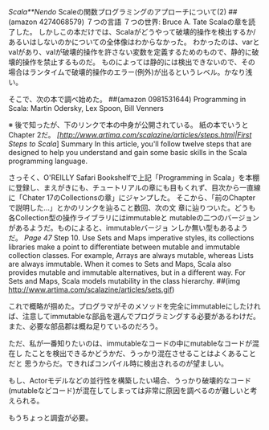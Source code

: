 *Scala**Nendo* Scaleの関数プログラミングのアプローチについて(2)
 ##(amazon 4274068579)  ７つの言語 ７つの世界: Bruce A. Tate
Scalaの章を読了した。
しかしこの本だけでは、Scalaがどうやって破壊的操作を検出するか/あるいはしないのかについての全体像はわからなかった。
わかったのは、varとvalがあり、valが破壊的操作を許さない変数を定義するためのもので、静的に破壊的操作を禁止するものだ。
ものによっては静的には検出できないので、その場合はランタイムで破壊的操作のエラー(例外)が出るというレベル。かなり浅い。

そこで、次の本で調べ始めた。
 ##(amazon 0981531644)  Programming in Scala: Martin Odersky, Lex Spoon, Bill Venners
 
 ※ 後で知ったが、下のリンクで本の中身が公開されている。
 紙の本でいうとChapter 2だ。
 *[http://www.artima.com/scalazine/articles/steps.html|First Steps to Scala*]
 Summary In this article, you'll follow twelve steps that are designed
  to help you understand and gain some basic skills in the Scala
  programming language.

さっそく、O'REILLY Safari Bookshelfで上記「Programming in Scala」を本棚
に登録し、まえがきにも、チュートリアルの章にも目もくれず、目次から一直線
に「Chater 17のCollectionsの章」にジャンプした。
そこから、「前のChapterで説明した…」とかのリンクを辿ること数回、次の文
章に辿りついた。どうも各Collection型の操作ライブラリにはimmutableと
mutableの二つのバージョンがあるようだ。ものによると、immutableバージョ
ンしか無い型もあるようだ。
 *Page 47*
 Step 10. Use Sets and Maps
  imperative styles, its collections libraries make a point to
  differentiate between mutable and immutable collection classes. For
  example, Arrays are always mutable, whereas Lists are always
  immutable. When it comes to Sets and Maps, Scala also provides
  mutable and immutable alternatives, but in a different way. For Sets
  and Maps, Scala models mutability in the class hierarchy.
##(img http://www.artima.com/scalazine/articles/sets.gif)

これで概略が掴めた。プログラマがそのメソッドを完全にimmutableにしたけれ
ば、注意してimmutableな部品を選んでプログラミングする必要があるわけだ。
また、必要な部品郡は概ね足りているのだろう。

ただ、私が一番知りたいのは、immutableなコードの中にmutableなコードが混在し
たことを検出できるかどうかだ、うっかり混在させることはよくあることだと
思うからだ。できればコンパイル時に検出されるのが望ましい。

もし、Actorモデルなどの並行性を構築したい場合、うっかり破壊的なコード
(mutableなどコード)が混在してしまっては非常に原因を調べるのが難しいと考
えられる。

もうちょっと調査が必要。
